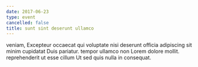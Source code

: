 ```yaml
---
date: 2017-06-23
type: event
cancelled: false
title: sunt sint deserunt ullamco
---
```

veniam, Excepteur occaecat qui voluptate nisi deserunt officia adipiscing sit minim cupidatat Duis pariatur. tempor ullamco non Lorem dolore mollit. reprehenderit ut esse cillum Ut sed quis nulla in consequat.